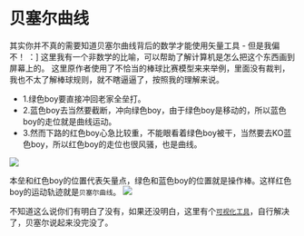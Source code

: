 # 贝塞尔曲线

其实你并不真的需要知道贝塞尔曲线背后的数学才能使用矢量工具 - 但是我偏不！ ：] 这里我有一个非数学的比喻，可以帮助了解计算机是怎么把这个东西画到屏幕上的。
这里原作者使用了不恰当的棒球比赛模型来来举例，里面没有裁判，我也不太了解棒球规则，就不瞎逼逼了，按照我的理解来说。

+ 1.绿色boy要直接冲回老家全垒打。
+ 2.蓝色boy去当然要截断，冲向绿色boy，由于绿色boy是移动的，所以蓝色boy的走位就是曲线运动。
+ 3.然而下路的红色boy心急比较重，不能眼看着绿色boy被干，当然要去KO蓝色boy，所以红色boy的走位也很风骚，也是曲线。

![](http://cdn2.raywenderlich.com/wp-content/uploads/2015/10/bezier.png)

本垒和红色boy的位置代表矢量点，绿色和蓝色boy的位置就是操作棒。这样红色boy的运动轨迹就是`贝塞尔曲线`。
![](http://cdn1.raywenderlich.com/wp-content/uploads/2015/10/bezier-curve.png)

不知道这么说你们有明白了没有，如果还没明白，这里有个[`可视化工具`](https://www.jasondavies.com/animated-bezier/)，自行解决了，贝塞尔说起来没完没了。